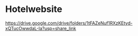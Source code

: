 # Hotelwebsite
https://drive.google.com/drive/folders/1tFAZeNuf1RXzKEtyd-xQTucOwwdaL-Ia?usp=share_link
